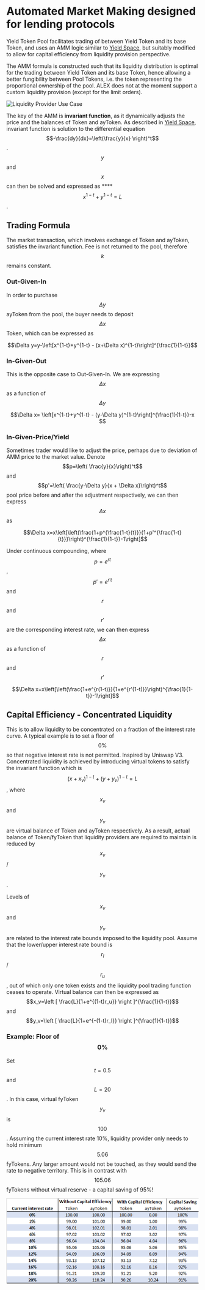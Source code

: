 # Automated Market Making designed for lending protocols

Yield Token Pool facilitates trading of between Yield Token and its base Token, and uses an AMM logic similar to [Yield Space](https://yield.is/YieldSpace.pdf), but suitably modified to allow for capital efficiency from liquidity provision perspective.

The AMM formula is constructed such that its liquidity distribution is optimal for the trading between Yield Token and its base Token, hence allowing a better fungibility between Pool Tokens, i.e. the token representing the proportional ownership of the pool. ALEX does not at the moment support a custom liquidity provision \(except for the limit orders\).

![Liquidity Provider Use Case](https://yuml.me/diagram/scruffy/usecase/[Liquidity%20Provider]-%28Go%20to%20ayToken%20/%20Token%20Pool%29,%20%28Go%20to%20ayToken%20/%20Token%20Pool%29-%28Deposit%20ayToken%20&%20Token%29,%20%28Deposit%20ayToken%20&%20Token%29-%28Mint%20ayToken%20/%20Token%20Pool%20Token%29)

The key of the AMM is **invariant function**, as it dynamically adjusts the price and the balances of Token and ayToken. As described in [Yield Space](https://yield.is/YieldSpace.pdf), invariant function is solution to the differential equation $$-\frac{dy}{dx}=\left(\frac{y}{x} \right)^t$$. $$y$$and $$x$$can then be solved and expressed as ****$$x^{1-t}+y^{1-t}=L$$ .

## **Trading Formula**

The market transaction, which involves exchange of Token and ayToken, satisfies the invariant function. Fee is not returned to the pool, therefore $$k$$remains constant.

### Out-Given-In

In order to purchase $$\Delta y$$ayToken from the pool, the buyer needs to deposit $$\Delta x$$Token, which can be expressed as 

$$\Delta y=y-\left[x^{1-t}+y^{1-t} - (x+\Delta x)^{1-t}\right]^{\frac{1}{1-t}}$$

### **In-Given-Out**

This is the opposite case to Out-Given-In. We are expressing $$\Delta x$$as a function of $$ \Delta y $$

$$\Delta x=  \left[x^{1-t}+y^{1-t} - (y-\Delta y)^{1-t}\right]^{\frac{1}{1-t}}-x $$

### In-Given-Price/Yield

Sometimes trader would like to adjust the price, perhaps due to deviation of AMM price to the market value. Denote $$p=\left( \frac{y}{x}\right)^t$$and $$p'=\left( \frac{y-\Delta y}{x + \Delta x}\right)^t$$pool price before and after the adjustment respectively,  we can then express $$\Delta x$$as

$$\Delta x=x\left[\left(\frac{1+p^{\frac{1-t}{t}}}{1+p'^{\frac{1-t}{t}}}\right)^{\frac{1}{1-t}}-1\right]$$

Under continuous compounding, where $$ p=e^{rt}$$, $$ p'=e^{r't}$$and $$r$$ and $$r'$$ are the corresponding interest rate, we can then express$$\Delta x$$as a function of $$r$$ and $$r'$$

$$\Delta x=x\left[\left(\frac{1+e^{r(1-t)}}{1+e^{r'(1-t)}}\right)^{\frac{1}{1-t}}-1\right]$$

## Capital Efficiency - Concentrated Liquidity

This is to allow liquidity to be concentrated on a fraction of the interest rate curve. A typical example is to set a floor of $$ 0\% $$ so that negative interest rate is not permitted. Inspired by Uniswap V3. Concentrated liquidity is achieved by introducing virtual tokens to satisfy the invariant function which is $$(x+x_v)^{1-t}+(y+y_v)^{1-t}=L$$, where $$x_v$$and $$y_v$$are virtual balance of Token and ayToken respectively. As a result, actual balance of Token/fyToken that liquidity providers are required to maintain is reduced by $$x_v$$/$$y_v$$. 

Levels of $$x_v$$ and $$y_v$$ are related to the interest rate bounds imposed to the liquidity pool. Assume that the lower/upper interest rate bound is$$r_l$$/$$r_u$$, out of which only one token exists and the liquidity pool trading function ceases to operate. Virtual balance can then be expressed as $$x_v=\left [ \frac{L}{1+e^{(1-t)r_u}} \right ]^{\frac{1}{1-t}}$$and $$y_v=\left [ \frac{L}{1+e^{-(1-t)r_l}} \right ]^{\frac{1}{1-t}}$$

### Example: Floor of $$0\%$$

Set $$t=0.5$$and $$L=20$$. In this case, virtual fyToken $$y_v$$is $$100$$. Assuming the current interest rate 10%, liquidity provider only needs to hold minimum $$5.06$$ fyTokens. Any larger amount would not be touched, as they would send the rate to negative territory. This is in contrast with$$105.06$$fyTokens without virtual reserve - a capital saving of 95%!

![Table: Balance of liquidity pool with 0% floor, t=0.5 and L=20. Virtual fyToken is 100.](.gitbook/assets/0floor.png)



